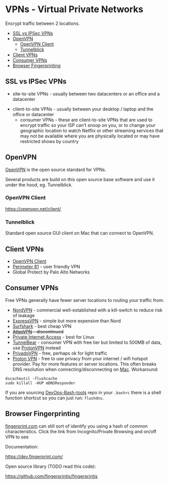 # VPNs - Virtual Private Networks

Encrypt traffic between 2 locations.

<!-- INDEX_START -->

- [SSL vs IPSec VPNs](#ssl-vs-ipsec-vpns)
- [OpenVPN](#openvpn)
  - [OpenVPN Client](#openvpn-client)
  - [Tunnelblick](#tunnelblick)
- [Client VPNs](#client-vpns)
- [Consumer VPNs](#consumer-vpns)
- [Browser Fingerprinting](#browser-fingerprinting)

<!-- INDEX_END -->

## SSL vs IPSec VPNs

- site-to-site VPNs - usually between two datacenters or an office and a datacenter

<!-- -->

- client-to-site VPNs - usually between your desktop / laptop and the office or datacenter
  - consumer VPNs - these are client-to-site VPNs that are used to encrypt traffic so your ISP can't snoop on you, or to change your geographic location to watch Netflix or other streaming services that may not be available where you are physically located or may have restricted shows by country

## OpenVPN

[OpenVPN](https://openvpn.net/) is the open source standard for VPNs.

Several products are build on this open source base software and use it under the hood, eg. Tunnelblick.

### OpenVPN Client

<https://openvpn.net/client/>

### Tunnelblick

Standard open source GUI client on Mac that can connect to OpenVPN.

## Client VPNs

- [OpenVPN Client](https://openvpn.net/client/)
- [Perimeter 81](https://www.perimeter81.com/) - user friendly VPN
- Global Protect by Palo Alto Networks

## Consumer VPNs

Free VPNs generally have fewer server locations to routing your traffic from.

- [NordVPN](https://nordvpn.com/) - commercial well-established with a kill-switch to reduce risk of leakage
- [ExpressVPN](https://www.expressvpn.com/) - simple but more expensive than Nord
- [Surfshark](https://surfshark.com) - best cheap VPN
- ~~[AtlasVPN](https://atlasvpn.com/) - discontinued~~
- [Private Internet Access](https://privateinternetaccess.com) - best for Linux
- [TunnelBear](https://www.tunnelbear.com/) - consumer VPN with free tier but limited to 500MB of data, use
  [ProtonVPN](https://protonvpn.com/) instead
- [PrivadoVPN](https://privadovpn.com) - free, perhaps ok for light traffic
- [Proton VPN](https://protonvpn.com/) - free to use privacy from your internet / wifi hotspot provider.
  Pay for more features or server locations.
  This often breaks DNS resolution when connecting/disconnecting on [Mac](mac.md).
  Workaround:

```shell
dscacheutil -flushcache
sudo killall -HUP mDNSResponder
```

If you are sourcing [DevOps-Bash-tools](devops-bash-tools.md) repo in your `.bashrc` there is a shell function
shortcut so you can just run: `flushdns`.

## Browser Fingerprinting

[fingerprint.com](https://fingerprint.com/) can still sort of identify you using a hash of common characteristics.
Click the link from Incognito/Private Browsing and on/off VPN to see

Documentation:

<https://dev.fingerprint.com/>

Open source library (TODO read this code):

<https://github.com/fingerprintjs/fingerprintjs>
